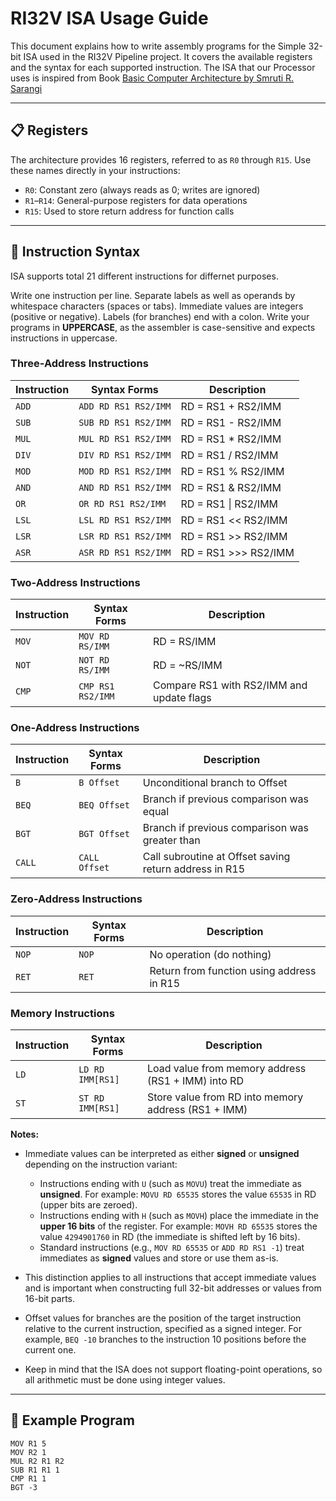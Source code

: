 # RI32V ISA Usage Guide

This document explains how to write assembly programs for the Simple 32-bit ISA used in the RI32V Pipeline project. It covers the available registers and the syntax for each supported instruction. The ISA that our Processor uses is inspired from Book [Basic Computer Architecture by Smruti R. Sarangi](https://www.cse.iitd.ac.in/~srsarangi/archbook/archbook.pdf)

---

## 📋 Registers

The architecture provides 16 registers, referred to as `R0` through `R15`. Use these names directly in your instructions:

* `R0`: Constant zero (always reads as 0; writes are ignored)
* `R1`–`R14`: General-purpose registers for data operations
* `R15`: Used to store return address for function calls

---

## 🧠 Instruction Syntax

ISA supports total 21 different instructions for differnet purposes.

Write one instruction per line. Separate labels as well as operands by whitespace characters (spaces or tabs). Immediate values are integers (positive or negative). Labels (for branches) end with a colon.
Write your programs in **UPPERCASE**, as the assembler is case-sensitive and expects instructions in uppercase.

### Three-Address Instructions

| Instruction | Syntax Forms         | Description          |
| ----------- | -------------------- | -------------------- |
| `ADD`       | `ADD RD RS1 RS2/IMM` | RD = RS1 + RS2/IMM   |
| `SUB`       | `SUB RD RS1 RS2/IMM` | RD = RS1 - RS2/IMM   |
| `MUL`       | `MUL RD RS1 RS2/IMM` | RD = RS1 \* RS2/IMM  |
| `DIV`       | `DIV RD RS1 RS2/IMM` | RD = RS1 / RS2/IMM   |
| `MOD`       | `MOD RD RS1 RS2/IMM` | RD = RS1 % RS2/IMM   |
| `AND`       | `AND RD RS1 RS2/IMM` | RD = RS1 & RS2/IMM   |
| `OR`        | `OR RD RS1 RS2/IMM`  | RD = RS1 \| RS2/IMM  |
| `LSL`       | `LSL RD RS1 RS2/IMM` | RD = RS1 << RS2/IMM  |
| `LSR`       | `LSR RD RS1 RS2/IMM` | RD = RS1 >> RS2/IMM  |
| `ASR`       | `ASR RD RS1 RS2/IMM` | RD = RS1 >>> RS2/IMM |

### Two-Address Instructions

| Instruction | Syntax Forms      | Description                               |
| ----------- | ----------------- | ----------------------------------------- |
| `MOV`       | `MOV RD RS/IMM`   | RD = RS/IMM                               |
| `NOT`       | `NOT RD RS/IMM`   | RD = \~RS/IMM                             |
| `CMP`       | `CMP RS1 RS2/IMM` | Compare RS1 with RS2/IMM and update flags |

### One-Address Instructions

| Instruction | Syntax Forms  | Description                                            |
| ----------- | ------------- | ------------------------------------------------------ |
| `B`         | `B Offset`    | Unconditional branch to Offset                         |
| `BEQ`       | `BEQ Offset`  | Branch if previous comparison was equal                |
| `BGT`       | `BGT Offset`  | Branch if previous comparison was greater than         |
| `CALL`      | `CALL Offset` | Call subroutine at Offset saving return address in R15 |

### Zero-Address Instructions

| Instruction | Syntax Forms | Description                               |
| ----------- | ------------ | ----------------------------------------- |
| `NOP`       | `NOP`        | No operation (do nothing)                 |
| `RET`       | `RET`        | Return from function using address in R15 |

### Memory Instructions

| Instruction | Syntax Forms     | Description                                         |
| ----------- | ---------------- | --------------------------------------------------- |
| `LD`        | `LD RD IMM[RS1]` | Load value from memory address (RS1 + IMM) into RD  |
| `ST`        | `ST RD IMM[RS1]` | Store value from RD into memory address (RS1 + IMM) |

**Notes:**

* Immediate values can be interpreted as either **signed** or **unsigned** depending on the instruction variant:

  * Instructions ending with `U` (such as `MOVU`) treat the immediate as **unsigned**.
    For example: `MOVU RD 65535` stores the value `65535` in RD (upper bits are zeroed).
  * Instructions ending with `H` (such as `MOVH`) place the immediate in the **upper 16 bits** of the register.
    For example: `MOVH RD 65535` stores the value `4294901760` in RD (the immediate is shifted left by 16 bits).
  * Standard instructions (e.g., `MOV RD 65535` or `ADD RD RS1 -1`) treat immediates as **signed** values and store or use them as-is.
* This distinction applies to all instructions that accept immediate values and is important when constructing full 32-bit addresses or values from 16-bit parts.
* Offset values for branches are the position of the target instruction relative to the current instruction, specified as a signed integer. For example, `BEQ -10` branches to the instruction 10 positions before the current one.
* Keep in mind that the ISA does not support floating-point operations, so all arithmetic must be done using integer values.

---

## 🔗 Example Program

```assembly
MOV R1 5
MOV R2 1
MUL R2 R1 R2
SUB R1 R1 1
CMP R1 1
BGT -3
```
